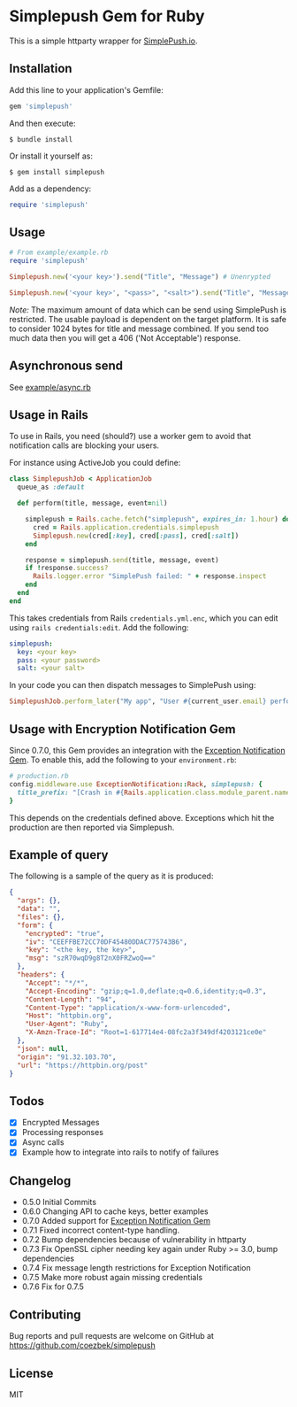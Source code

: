 # Simplepush Gem for Ruby

This is a simple httparty wrapper for [SimplePush.io](https://SimplePush.io).

## Installation

Add this line to your application's Gemfile:

```ruby
gem 'simplepush'
```

And then execute:

```
$ bundle install
```

Or install it yourself as:

```
$ gem install simplepush
```

Add as a dependency:

```ruby
require 'simplepush'
```

## Usage

```ruby
# From example/example.rb
require 'simplepush'

Simplepush.new('<your key>').send("Title", "Message") # Unenrypted

Simplepush.new('<your key>', "<pass>", "<salt>").send("Title", "Message") # Enrypted

```

*Note:* The maximum amount of data which can be send using SimplePush is restricted. The usable payload is dependent on the target platform. It is safe to consider 1024 bytes for title and message combined. If you send too much data then you will get a 406 ('Not Acceptable') response.

## Asynchronous send

See [example/async.rb](example/async.rb)

## Usage in Rails

To use in Rails, you need (should?) use a worker gem to avoid that notification calls are blocking your users.

For instance using ActiveJob you could define:

```ruby
class SimplepushJob < ApplicationJob
  queue_as :default

  def perform(title, message, event=nil)

    simplepush = Rails.cache.fetch("simplepush", expires_in: 1.hour) do
      cred = Rails.application.credentials.simplepush
      Simplepush.new(cred[:key], cred[:pass], cred[:salt])
    end

    response = simplepush.send(title, message, event)
    if !response.success?
      Rails.logger.error "SimplePush failed: " + response.inspect
    end
  end
end
```

This takes credentials from Rails `credentials.yml.enc`, which you can edit using `rails credentials:edit`. Add the following:

```yml
simplepush:
  key: <your key>
  pass: <your password>
  salt: <your salt>
```

In your code you can then dispatch messages to SimplePush using:

```ruby
SimplepushJob.perform_later("My app", "User #{current_user.email} perform admin action...")
```

## Usage with Encryption Notification Gem

Since 0.7.0, this Gem provides an integration with the [Exception Notification Gem](https://github.com/smartinez87/exception_notification). To enable this, add the following to your `environment.rb`:

```ruby
# production.rb
config.middleware.use ExceptionNotification::Rack, simplepush: {
  title_prefix: "[Crash in #{Rails.application.class.module_parent.name}] "
}
```

This depends on the credentials defined above. Exceptions which hit the production are then reported via Simplepush.

## Example of query

The following is a sample of the query as it is produced:

```json
{
  "args": {},
  "data": "",
  "files": {},
  "form": {
    "encrypted": "true",
    "iv": "CEEFFBE72CC70DF45480DDAC775743B6",
    "key": "<the key, the key>",
    "msg": "szR70wqD9g8T2nX0FRZwoQ=="
  },
  "headers": {
    "Accept": "*/*",
    "Accept-Encoding": "gzip;q=1.0,deflate;q=0.6,identity;q=0.3",
    "Content-Length": "94",
    "Content-Type": "application/x-www-form-urlencoded",
    "Host": "httpbin.org",
    "User-Agent": "Ruby",
    "X-Amzn-Trace-Id": "Root=1-617714e4-08fc2a3f349df4203121ce0e"
  },
  "json": null,
  "origin": "91.32.103.70",
  "url": "https://httpbin.org/post"
}
```

## Todos

 - [x] Encrypted Messages
 - [x] Processing responses
 - [x] Async calls
 - [x] Example how to integrate into rails to notify of failures

## Changelog

 - 0.5.0 Initial Commits
 - 0.6.0 Changing API to cache keys, better examples
 - 0.7.0 Added support for [Exception Notification Gem](https://github.com/smartinez87/exception_notification)
 - 0.7.1 Fixed incorrect content-type handling.
 - 0.7.2 Bump dependencies because of vulnerability in httparty
 - 0.7.3 Fix OpenSSL cipher needing key again under Ruby >= 3.0, bump dependencies
 - 0.7.4 Fix message length restrictions for Exception Notification
 - 0.7.5 Make more robust again missing credentials
 - 0.7.6 Fix for 0.7.5

## Contributing

Bug reports and pull requests are welcome on GitHub at https://github.com/coezbek/simplepush

## License

MIT
